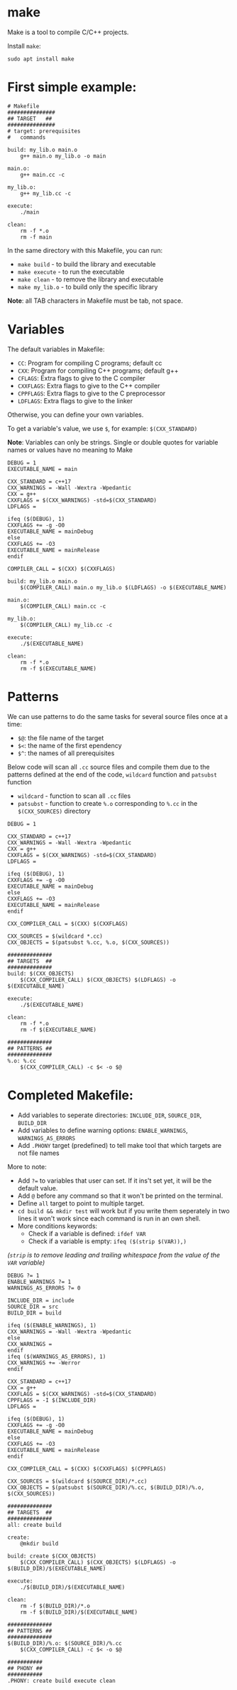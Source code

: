 # make
Make is a tool to compile C/C++ projects.

Install `make`:
```
sudo apt install make
```

# First simple example:
```make
# Makefile
###############
## TARGET   ##
###############
# target: prerequisites
#	commands

build: my_lib.o main.o
	g++ main.o my_lib.o -o main

main.o:
	g++ main.cc -c

my_lib.o:
	g++ my_lib.cc -c

execute:
	./main

clean:
	rm -f *.o
	rm -f main
```
In the same directory with this Makefile, you can run:
- `make build`    - to build the library and executable
- `make execute`  - to run the executable
- `make clean`    - to remove the library and executable
- `make my_lib.o` - to build only the specific library

__Note__: all TAB characters in Makefile must be tab, not space.

# Variables
The default variables in Makefile:
- `CC`: Program for compiling C programs; default cc
- `CXX`: Program for compiling C++ programs; default g++
- `CFLAGS`: Extra flags to give to the C compiler
- `CXXFLAGS`: Extra flags to give to the C++ compiler
- `CPPFLAGS`: Extra flags to give to the C preprocessor
- `LDFLAGS`: Extra flags to give to the linker

Otherwise, you can define your own variables.

To get a variable's value, we use `$`, for example: `$(CXX_STANDARD)`

__Note__: Variables can only be strings. Single or double quotes for variable names or values have no meaning to Make
```make
DEBUG = 1
EXECUTABLE_NAME = main

CXX_STANDARD = c++17
CXX_WARNINGS = -Wall -Wextra -Wpedantic
CXX = g++
CXXFLAGS = $(CXX_WARNINGS) -std=$(CXX_STANDARD)
LDFLAGS =

ifeq ($(DEBUG), 1)
CXXFLAGS += -g -O0
EXECUTABLE_NAME = mainDebug
else
CXXFLAGS += -O3
EXECUTABLE_NAME = mainRelease
endif

COMPILER_CALL = $(CXX) $(CXXFLAGS)

build: my_lib.o main.o
	$(COMPILER_CALL) main.o my_lib.o $(LDFLAGS) -o $(EXECUTABLE_NAME)

main.o:
	$(COMPILER_CALL) main.cc -c

my_lib.o:
	$(COMPILER_CALL) my_lib.cc -c

execute:
	./$(EXECUTABLE_NAME)

clean:
	rm -f *.o
	rm -f $(EXECUTABLE_NAME)
```

# Patterns
We can use patterns to do the same tasks for several source files once at a time:
- `$@`: the file name of the target
- `$<`: the name of the first ependency
- `$^`: the names of all prerequisites

Below code will scan all `.cc` source files and compile them due to the patterns defined at the end of the code, `wildcard` function and `patsubst` function
- `wildcard` - function to scan all `.cc` files
- `patsubst` - function to create `%.o` corresponding to `%.cc` in the `$(CXX_SOURCES)` directory
```make
DEBUG = 1

CXX_STANDARD = c++17
CXX_WARNINGS = -Wall -Wextra -Wpedantic
CXX = g++
CXXFLAGS = $(CXX_WARNINGS) -std=$(CXX_STANDARD)
LDFLAGS =

ifeq ($(DEBUG), 1)
CXXFLAGS += -g -O0
EXECUTABLE_NAME = mainDebug
else
CXXFLAGS += -O3
EXECUTABLE_NAME = mainRelease
endif

CXX_COMPILER_CALL = $(CXX) $(CXXFLAGS)

CXX_SOURCES = $(wildcard *.cc)
CXX_OBJECTS = $(patsubst %.cc, %.o, $(CXX_SOURCES))

##############
## TARGETS  ##
##############
build: $(CXX_OBJECTS)
	$(CXX_COMPILER_CALL) $(CXX_OBJECTS) $(LDFLAGS) -o $(EXECUTABLE_NAME)

execute:
	./$(EXECUTABLE_NAME)

clean:
	rm -f *.o
	rm -f $(EXECUTABLE_NAME)

##############
## PATTERNS ##
##############
%.o: %.cc
	$(CXX_COMPILER_CALL) -c $< -o $@
```

# Completed Makefile:
- Add variables to seperate directories: `INCLUDE_DIR`, `SOURCE_DIR`, `BUILD_DIR`
- Add variables to define warning options: `ENABLE_WARNINGS`, `WARNINGS_AS_ERRORS`
- Add `.PHONY` target (predefined) to tell make tool that which targets are not file names

More to note:
- Add `?=` to variables that user can set. If it ins't set yet, it will be the default value.
- Add `@` before any command so that it won't be printed on the terminal.
- Define `all` target to point to multiple target.
- `cd build && mkdir test` will work but if you write them seperately in two lines it won't work since each command is run in an own shell.
- More conditions keywords:
    - Check if a variable is defined: `ifdef VAR`
    - Check if a variable is empty: `ifeq ($(strip $(VAR)),)`
      
_(`strip` is to remove leading and trailing whitespace from the value of the `VAR` variable)_
```make
DEBUG ?= 1
ENABLE_WARNINGS ?= 1
WARNINGS_AS_ERRORS ?= 0

INCLUDE_DIR = include
SOURCE_DIR = src
BUILD_DIR = build

ifeq ($(ENABLE_WARNINGS), 1)
CXX_WARNINGS = -Wall -Wextra -Wpedantic
else
CXX_WARNINGS =
endif
ifeq ($(WARNINGS_AS_ERRORS), 1)
CXX_WARNINGS += -Werror
endif

CXX_STANDARD = c++17
CXX = g++
CXXFLAGS = $(CXX_WARNINGS) -std=$(CXX_STANDARD)
CPPFLAGS = -I $(INCLUDE_DIR)
LDFLAGS =

ifeq ($(DEBUG), 1)
CXXFLAGS += -g -O0
EXECUTABLE_NAME = mainDebug
else
CXXFLAGS += -O3
EXECUTABLE_NAME = mainRelease
endif

CXX_COMPILER_CALL = $(CXX) $(CXXFLAGS) $(CPPFLAGS)

CXX_SOURCES = $(wildcard $(SOURCE_DIR)/*.cc)
CXX_OBJECTS = $(patsubst $(SOURCE_DIR)/%.cc, $(BUILD_DIR)/%.o, $(CXX_SOURCES))

##############
## TARGETS  ##
##############
all: create build

create:
	@mkdir build

build: create $(CXX_OBJECTS)
	$(CXX_COMPILER_CALL) $(CXX_OBJECTS) $(LDFLAGS) -o $(BUILD_DIR)/$(EXECUTABLE_NAME)

execute:
	./$(BUILD_DIR)/$(EXECUTABLE_NAME)

clean:
	rm -f $(BUILD_DIR)/*.o
	rm -f $(BUILD_DIR)/$(EXECUTABLE_NAME)

##############
## PATTERNS ##
##############
$(BUILD_DIR)/%.o: $(SOURCE_DIR)/%.cc
	$(CXX_COMPILER_CALL) -c $< -o $@

###########
## PHONY ##
###########
.PHONY: create build execute clean
```

